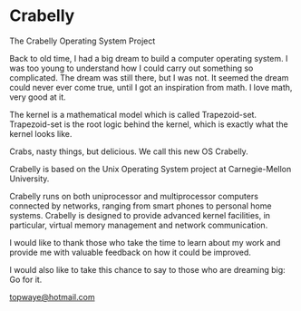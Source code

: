 # Crabelly
The Crabelly Operating System Project

Back to old time, I had a big dream to build a computer operating system. I was too young to understand how I could carry out something so complicated. The dream was still there, but I was not. It seemed the dream could never ever come true, until I got an inspiration from math. I love math, very good at it.

The kernel is a mathematical model which is called Trapezoid-set. Trapezoid-set is the root logic behind the kernel, which is exactly what the kernel looks like.

Crabs, nasty things, but delicious. We call this new OS Crabelly.

Crabelly is based on the Unix Operating System project at Carnegie-Mellon University.

Crabelly runs on both uniprocessor and multiprocessor computers connected by networks, ranging from smart phones to personal home systems. Crabelly is designed to provide advanced kernel facilities, in particular, virtual memory management and network communication.

I would like to thank those who take the time to learn about my work and provide me with valuable feedback on how it could be improved.

I would also like to take this chance to say to those who are dreaming big: Go for it.

topwaye@hotmail.com
